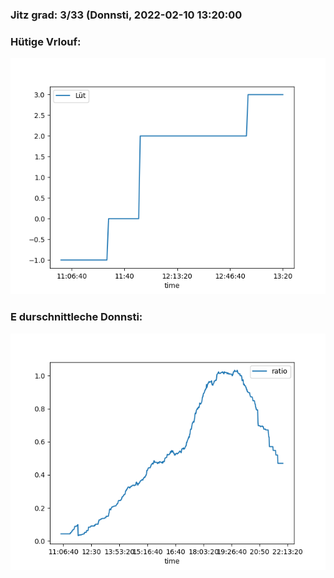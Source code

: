### Jitz grad: 3/33 (Donnsti, 2022-02-10 13:20:00

### Hütige Vrlouf:
![Graph](Today.png)

### E durschnittleche Donnsti:
![Graph](Donnsti.png)